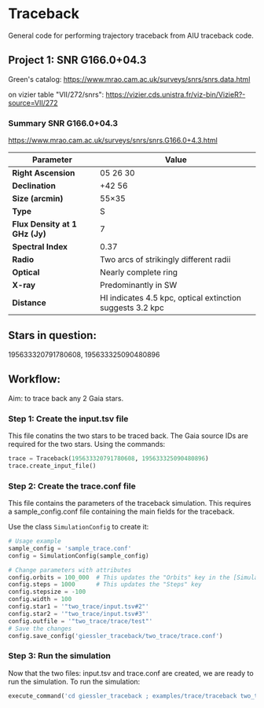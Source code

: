 # Traceback
General code for performing trajectory traceback from AIU traceback code.

## Project 1: SNR G166.0+04.3
Green's catalog: https://www.mrao.cam.ac.uk/surveys/snrs/snrs.data.html

on vizier table "VII/272/snrs": https://vizier.cds.unistra.fr/viz-bin/VizieR?-source=VII/272

### Summary SNR G166.0+04.3

https://www.mrao.cam.ac.uk/surveys/snrs/snrs.G166.0+4.3.html

| **Parameter**               | **Value**                                |
|-----------------------------|------------------------------------------|
| **Right Ascension**         | 05 26 30                                 |
| **Declination**             | +42 56                                   |
| **Size (arcmin)**          | 55×35                                    |
| **Type**                    | S                                        |
| **Flux Density at 1 GHz (Jy)** | 7                                        |
| **Spectral Index**          | 0.37                                     |
| **Radio**                   | Two arcs of strikingly different radii   |
| **Optical**                 | Nearly complete ring                     |
| **X-ray**                   | Predominantly in SW                      |
| **Distance**                | HI indicates 4.5 kpc, optical extinction suggests 3.2 kpc |

## Stars in question:

195633320791780608, 195633325090480896

## Workflow:
Aim: to trace back any 2 Gaia stars.
### Step 1: Create the input.tsv file
This file conatins the two stars to be traced back. The Gaia source IDs are required for the two stars.
Using the commands:

```python
trace = Traceback(195633320791780608, 195633325090480896)
trace.create_input_file()
```
### Step 2: Create the trace.conf file
This file contains the parameters of the traceback simulation. This requires a sample_config.conf file containing the main fields for the traceback.

Use the class ```SimulationConfig``` to create it:

```python
# Usage example
sample_config = 'sample_trace.conf'
config = SimulationConfig(sample_config)

# Change parameters with attributes
config.orbits = 100_000  # This updates the "Orbits" key in the [Simulation] section
config.steps = 1000      # This updates the "Steps" key
config.stepsize = -100
config.width = 100
config.star1 = '"two_trace/input.tsv#2"'
config.star2 = '"two_trace/input.tsv#3"'
config.outfile = '"two_trace/trace/test"'
# Save the changes
config.save_config('giessler_traceback/two_trace/trace.conf')
```

### Step 3: Run the simulation
Now that the two files: input.tsv and trace.conf are created, we are ready to run the simulation.
To run the simulation:

```python
execute_command('cd giessler_traceback ; examples/trace/traceback two_trace/trace.conf')
```
